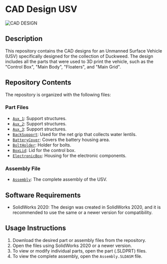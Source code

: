 # CAD Design USV
![CAD DESIGN](https://media.giphy.com/media/UdUvtKM1NgC2zawLRk/giphy.gif)

## Description
This repository contains the CAD designs for an Unmanned Surface Vehicle (USV) specifically designed for the collection of Duckweed. The design includes all the parts that were used to 3D print the vehicle, such as the "Control Box", "Main Body", "Floaters", and "Main Grid".

## Repository Contents
The repository is organized with the following files:

### Part Files
- [`Aux_1`](/RecyclingRush/blob/CAD_Design_USV/USV/Aux_1): Support structures.
- [`Aux_2`](/RecyclingRush/blob/CAD_Design_USV/USV/Aux_2): Support structures.
- [`Aux_3`](/RecyclingRush/blob/CAD_Design_USV/USV/Aux_3): Support structures.
- [`BackSupport`](/RecyclingRush/blob/CAD_Design_USV/USV/BackSupport): Used for the net grip that collects water lentils.
- [`BatteryCover`](/RecyclingRush/blob/CAD_Design_USV/USV/BatteryCover): Covers the battery housing area.
- [`BoltHolder`](/RecyclingRush/blob/CAD_Design_USV/USV/BoltHolder): Holder for bolts.
- [`BoxLid`](/RecyclingRush/blob/CAD_Design_USV/USV/BoxLid): Lid for the control box.
- [`ElectronicBox`](/RecyclingRush/blob/CAD_Design_USV/USV/ElectronicBox): Housing for the electronic components.

### Assembly File
- [`Assembly`](/RecyclingRush/blob/CAD_Design_USV/USV/Assembly.SLDASM): The complete assembly of the USV.

## Software Requirements
- SolidWorks 2020: The design was created in SolidWorks 2020, and it is recommended to use the same or a newer version for compatibility.

## Usage Instructions
1. Download the desired part or assembly files from the repository.
2. Open the files using SolidWorks 2020 or a newer version.
3. To view or modify individual parts, open the part (.SLDPRT) files.
4. To view the complete assembly, open the `Assembly.SLDASM` file.
